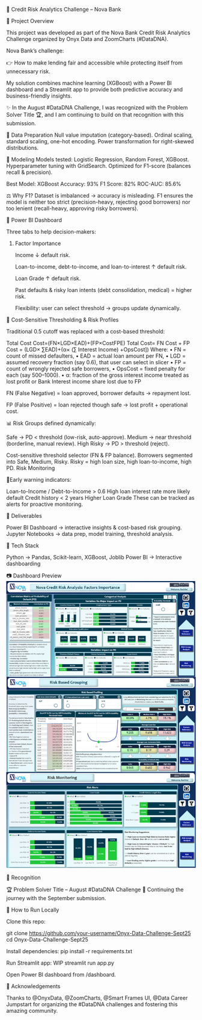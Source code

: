 📌 Credit Risk Analytics Challenge – Nova Bank



🔹 Project Overview

This project was developed as part of the Nova Bank Credit Risk Analytics Challenge organized by Onyx Data and ZoomCharts (#DataDNA).

Nova Bank’s challenge:

👉 How to make lending fair and accessible while protecting itself from unnecessary risk.

My solution combines machine learning (XGBoost) with a Power BI dashboard and a Streamlit app to provide both predictive accuracy and business-friendly insights.

✨ In the August #DataDNA Challenge, I was recognized with the Problem Solver Title 🏆, and I am continuing to build on that recognition with this submission.


🔹 Data Preparation
Null value imputation (category-based).
Ordinal scaling, standard scaling, one-hot encoding.
Power transformation for right-skewed distributions.

🔹 Modeling
Models tested: Logistic Regression, Random Forest, XGBoost.
Hyperparameter tuning with GridSearch.
Optimized for F1-score (balances recall & precision).

Best Model: XGBoost
Accuracy: 93%
F1 Score: 82%
ROC-AUC: 85.6%

⚖️ Why F1?
Dataset is imbalanced → accuracy is misleading. F1 ensures the model is neither too strict (precision-heavy, rejecting good borrowers) nor too lenient (recall-heavy, approving risky borrowers).

📌 Power BI Dashboard

Three tabs to help decision-makers:
1) Factor Importance

    Income ↓ default risk.
   
    Loan-to-income, debt-to-income, and loan-to-interest ↑ default risk.
   
    Loan Grade ↑ default risk.
   
    Past defaults & risky loan intents (debt consolidation, medical) = higher risk.
   
    Flexibility: user can select threshold → groups update dynamically.

🔹 Cost-Sensitive Thresholding & Risk Profiles

Traditional 0.5 cutoff was replaced with a cost-based threshold:

Total Cost
Cost=(FN×LGD×EAD)+(FP×CostFPE)
Total Cost= FN Cost + FP Cost = (LGD× ∑EAD)+(α× (∑ Interest Income) +OpsCost])
Where:
•	FN = count of missed defaulters,
•	EAD = actual loan amount per FN,
•	LGD = assumed recovery fraction (say 0.6), that user can select in slicer
•	FP = count of wrongly rejected safe borrowers,
•	OpsCost = fixed penalty for each (say $500–$1000).
• α: fraction of the gross interest income treated as lost profit or Bank Interest income share lost due to FP

FN (False Negative) = loan approved, borrower defaults → repayment lost.

FP (False Positive) = loan rejected though safe → lost profit + operational cost.


📊 Risk Groups defined dynamically:

Safe → PD < threshold (low-risk, auto-approve).
Medium → near threshold (borderline, manual review).
High Risky → PD > threshold (reject).

Cost-sensitive threshold selector (FN & FP balance).
Borrowers segmented into Safe, Medium, Risky.
Risky = high loan size, high loan-to-income, high PD.
Risk Monitoring

🔹Early warning indicators:

Loan-to-Income / Debt-to-Income > 0.6
High loan interest rate more likely default
Credit history < 2 years
Higher Loan Grade
These can be tracked as alerts for proactive monitoring.


🔹 Deliverables

Power BI Dashboard → interactive insights & cost-based risk grouping.
Jupyter Notebooks → data prep, model training, threshold analysis.


🔹 Tech Stack

Python → Pandas, Scikit-learn, XGBoost, Joblib
Power BI → Interactive dashboarding


📷 Dashboard Preview ![Dashboard Preview](Nova_Bank_Credit_Analysis.png)

🔹 Recognition

🏆 Problem Solver Title – August #DataDNA Challenge
🙌 Continuing the journey with the September submission.


🔹 How to Run Locally

Clone this repo:

git clone https://github.com/your-username/Onyx-Data-Challenge-Sept25
cd Onyx-Data-Challenge-Sept25



Install dependencies:
pip install -r requirements.txt


Run Streamlit app: WIP streamlit run app.py


Open Power BI dashboard from /dashboard.

🔹 Acknowledgements

Thanks to @OnyxData, @ZoomCharts, @Smart Frames UI, @Data Career Jumpstart for organizing the #DataDNA challenges and fostering this amazing community.
